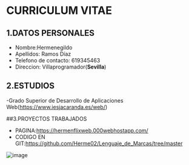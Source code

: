 # CURRICULUM VITAE

## 1.DATOS PERSONALES

* Nombre:Hermenegildo
* Apellidos: Ramos Díaz
* Telefono de contacto: 619345463
* Direccion: Villaprogramador(**Sevilla**)


## 2.ESTUDIOS

-Grado Superior de Desarrollo 
de Aplicaciones Web(https://www.iesjacaranda.es/web/)


##3.PROYECTOS TRABAJADOS

* PAGINA:https://hermenflixweb.000webhostapp.com/
* CODIGO EN GIT:https://github.com/Herme02/Lenguaje_de_Marcas/tree/master 


![image](https://global-uploads.webflow.com/5f5a53e153805db840dae2db/6073fbdbbbe002f366f6f68a_glenn-carstens-peters-npxXWgQ33ZQ-unsplash-1.jpeg)
